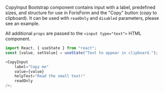 CopyInput Bootstrap component contains input with a label, predefined sizes, and
structure for use in ForisForm and the "Copy" button (copy to clipboard). It can
be used with `readOnly` and `disabled` parameters, please see an example.

All additional `props` are passed to the `<input type="text">` HTML component.

```js
import React, { useState } from "react";
const [value, setValue] = useState("Text to appear in clipboard.");

<CopyInput
    label="Copy me"
    value={value}
    helpText="Read the small text!"
    readOnly
/>;
```
